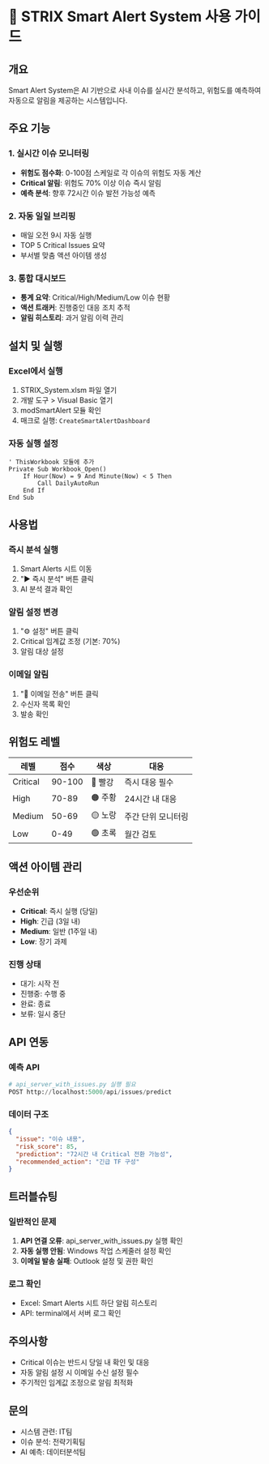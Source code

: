 # 🚨 STRIX Smart Alert System 사용 가이드

## 개요
Smart Alert System은 AI 기반으로 사내 이슈를 실시간 분석하고, 위험도를 예측하여 자동으로 알림을 제공하는 시스템입니다.

## 주요 기능

### 1. 실시간 이슈 모니터링
- **위험도 점수화**: 0-100점 스케일로 각 이슈의 위험도 자동 계산
- **Critical 알림**: 위험도 70% 이상 이슈 즉시 알림
- **예측 분석**: 향후 72시간 이슈 발전 가능성 예측

### 2. 자동 일일 브리핑
- 매일 오전 9시 자동 실행
- TOP 5 Critical Issues 요약
- 부서별 맞춤 액션 아이템 생성

### 3. 통합 대시보드
- **통계 요약**: Critical/High/Medium/Low 이슈 현황
- **액션 트래커**: 진행중인 대응 조치 추적
- **알림 히스토리**: 과거 알림 이력 관리

## 설치 및 실행

### Excel에서 실행
1. STRIX_System.xlsm 파일 열기
2. 개발 도구 > Visual Basic 열기
3. modSmartAlert 모듈 확인
4. 매크로 실행: `CreateSmartAlertDashboard`

### 자동 실행 설정
```vba
' ThisWorkbook 모듈에 추가
Private Sub Workbook_Open()
    If Hour(Now) = 9 And Minute(Now) < 5 Then
        Call DailyAutoRun
    End If
End Sub
```

## 사용법

### 즉시 분석 실행
1. Smart Alerts 시트 이동
2. "▶️ 즉시 분석" 버튼 클릭
3. AI 분석 결과 확인

### 알림 설정 변경
1. "⚙️ 설정" 버튼 클릭
2. Critical 임계값 조정 (기본: 70%)
3. 알림 대상 설정

### 이메일 알림
1. "📧 이메일 전송" 버튼 클릭
2. 수신자 목록 확인
3. 발송 확인

## 위험도 레벨

| 레벨 | 점수 | 색상 | 대응 |
|------|------|------|------|
| Critical | 90-100 | 🔴 빨강 | 즉시 대응 필수 |
| High | 70-89 | 🟠 주황 | 24시간 내 대응 |
| Medium | 50-69 | 🟡 노랑 | 주간 단위 모니터링 |
| Low | 0-49 | 🟢 초록 | 월간 검토 |

## 액션 아이템 관리

### 우선순위
- **Critical**: 즉시 실행 (당일)
- **High**: 긴급 (3일 내)
- **Medium**: 일반 (1주일 내)
- **Low**: 장기 과제

### 진행 상태
- 대기: 시작 전
- 진행중: 수행 중
- 완료: 종료
- 보류: 일시 중단

## API 연동

### 예측 API
```python
# api_server_with_issues.py 실행 필요
POST http://localhost:5000/api/issues/predict
```

### 데이터 구조
```json
{
  "issue": "이슈 내용",
  "risk_score": 85,
  "prediction": "72시간 내 Critical 전환 가능성",
  "recommended_action": "긴급 TF 구성"
}
```

## 트러블슈팅

### 일반적인 문제
1. **API 연결 오류**: api_server_with_issues.py 실행 확인
2. **자동 실행 안됨**: Windows 작업 스케줄러 설정 확인
3. **이메일 발송 실패**: Outlook 설정 및 권한 확인

### 로그 확인
- Excel: Smart Alerts 시트 하단 알림 히스토리
- API: terminal에서 서버 로그 확인

## 주의사항
- Critical 이슈는 반드시 당일 내 확인 및 대응
- 자동 알림 설정 시 이메일 수신 설정 필수
- 주기적인 임계값 조정으로 알림 최적화

## 문의
- 시스템 관련: IT팀
- 이슈 분석: 전략기획팀
- AI 예측: 데이터분석팀
